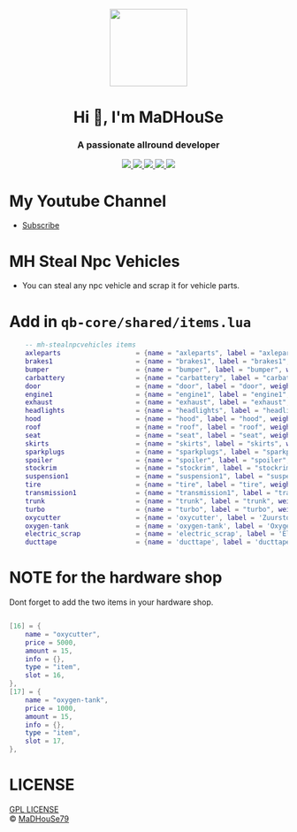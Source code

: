 <p align="center">
    <img width="140" src="https://icons.iconarchive.com/icons/iconarchive/red-orb-alphabet/128/Letter-M-icon.png" />  
    <h1 align="center">Hi 👋, I'm MaDHouSe</h1>
    <h3 align="center">A passionate allround developer </h3>    
</p>

<p align="center">
  <a href="https://github.com/MH-Scripts/mh-stealnpcvehicles/issues">
    <img src="https://img.shields.io/github/issues/MH-Scripts/mh-stealnpcvehicles"/> 
  </a>
  <a href="https://github.com/MH-Scripts/mh-stealnpcvehicles/watchers">
    <img src="https://img.shields.io/github/watchers/MH-Scripts/mh-stealnpcvehicles"/> 
  </a> 
  <a href="https://github.com/MH-Scripts/mh-stealnpcvehicles/network/members">
    <img src="https://img.shields.io/github/forks/MH-Scripts/mh-stealnpcvehicles"/> 
  </a>  
  <a href="https://github.com/MH-Scripts/mh-stealnpcvehicles/stargazers">
    <img src="https://img.shields.io/github/stars/MH-Scripts/mh-stealnpcvehicles?color=white"/> 
  </a>
  <a href="https://github.com/MH-Scripts/mh-stealnpcvehicles/blob/main/LICENSE">
    <img src="https://img.shields.io/github/license/MH-Scripts/mh-stealnpcvehicles?color=black"/> 
  </a>      
</p>

# My Youtube Channel
- [Subscribe](https://www.youtube.com/@MaDHouSe79) 

# MH Steal Npc Vehicles
- You can steal any npc vehicle and scrap it for vehicle parts.

# Add in `qb-core/shared/items.lua`
```lua
    -- mh-stealnpcvehicles items
    axleparts                   = {name = "axleparts", label = "axleparts", weight = 0, type = "item", image = "axleparts.png", unique = false, useable = true, shouldClose = true, description = "axleparts"},
    brakes1                     = {name = "brakes1", label = "brakes1", weight = 0, type = "item", image = "brakes1.png", unique = false, useable = true, shouldClose = true, description = "brakes1"},
    bumper                      = {name = "bumper", label = "bumper", weight = 0, type = "item", image = "bumper.png", unique = false, useable = true, shouldClose = true, description = "bumper"},
    carbattery                  = {name = "carbattery", label = "carbattery", weight = 0, type = "item", image = "carbattery.png", unique = false, useable = true, shouldClose = true, description = "carbattery"},
    door                        = {name = "door", label = "door", weight = 0, type = "item", image = "door.png", unique = false, useable = true, shouldClose = true, description = "car door"},
    engine1                     = {name = "engine1", label = "engine1", weight = 0, type = "item", image = "engine1.png", unique = false, useable = true, shouldClose = true, description = "car engine1"},
    exhaust                     = {name = "exhaust", label = "exhaust", weight = 0, type = "item", image = "exhaust.png", unique = false, useable = true, shouldClose = true, description = "car exhaust"},
    headlights                  = {name = "headlights", label = "headlights", weight = 0, type = "item", image = "headlights.png", unique = false, useable = true, shouldClose = true, description = "car headlights"},
    hood                        = {name = "hood", label = "hood", weight = 0, type = "item", image = "hood.png", unique = false, useable = true, shouldClose = true, description = "car hood"},
    roof                        = {name = "roof", label = "roof", weight = 0, type = "item", image = "roof.png", unique = false, useable = true, shouldClose = true, description = "car roof"},
    seat                        = {name = "seat", label = "seat", weight = 0, type = "item", image = "seat.png", unique = false, useable = true, shouldClose = true, description = "car seat"},
    skirts                      = {name = "skirts", label = "skirts", weight = 0, type = "item", image = "skirts.png", unique = false, useable = true, shouldClose = true, description = "car skirts"},
    sparkplugs                  = {name = "sparkplugs", label = "sparkplugs", weight = 0, type = "item", image = "sparkplugs.png", unique = false, useable = true, shouldClose = true, description = "car sparkplugs"},
    spoiler                     = {name = "spoiler", label = "spoiler", weight = 0, type = "item", image = "spoiler.png", unique = false, useable = true, shouldClose = true, description = "car spoiler"},
    stockrim                    = {name = "stockrim", label = "stockrim", weight = 0, type = "item", image = "stockrim.png", unique = false, useable = true, shouldClose = true, description = "car stockrim"},
    suspension1                 = {name = "suspension1", label = "suspension1", weight = 0, type = "item", image = "suspension1.png", unique = false, useable = true, shouldClose = true, description = "car suspension1"},
    tire                        = {name = "tire", label = "tire", weight = 0, type = "item", image = "tire.png", unique = false, useable = true, shouldClose = true, description = "car tire"},
    transmission1               = {name = "transmission1", label = "transmission1", weight = 0, type = "item",  image = "transmission1.png", unique = false,  useable = true, shouldClose = true, description = "car transmission1"},
    trunk                       = {name = "trunk", label = "trunk", weight = 0, type = "item", image = "trunk.png", unique = false,  useable = true, shouldClose = true, description = "car trunk"},
    turbo                       = {name = "turbo", label = "turbo", weight = 0, type = "item", image = "turbo.png", unique = false,  useable = true, shouldClose = true, description = "car turbo"},
    oxycutter                   = {name = 'oxycutter', label = 'Zuurstofsnijder', weight = 1500, type = 'item', image = 'oxycutter.png', unique = false, 	useable = false, 	shouldClose = false, combinable = nil, 	description = 'Oxygen cutter, for cutting hard steel'},
    oxygen-tank                 = {name = 'oxygen-tank', label = 'Oxygen Tank', weight = 500, type = 'item', image = 'oxygen-tank.png', unique = false, useable = false, shouldClose = false, 	combinable = nil, description = 'Oxygen Tank'},
    electric_scrap              = {name = 'electric_scrap', label = 'Electric Scrap', weight = 0, type = 'item', image = 'electric_scrap.png', unique = false, useable = false, shouldClose = false, combinable = nil, description = 'Electric Scrap'},
    ducttape                    = {name = 'ducttape', label = 'ducttape', weight = 100, type = 'item', image = 'ducttape.png', unique = false, useable = false, 	shouldClose = false, 	combinable = nil, description = 'ducttape'},
```

# NOTE for the hardware shop
Dont forget to add the two items in your hardware shop.
```lua

[16] = {
    name = "oxycutter",
    price = 5000,
    amount = 15,
    info = {},
    type = "item",
    slot = 16,
},
[17] = {
    name = "oxygen-tank",
    price = 1000,
    amount = 15,
    info = {},
    type = "item",
    slot = 17,
},
```


# LICENSE
[GPL LICENSE](./LICENSE)<br />
&copy; [MaDHouSe79](https://www.youtube.com/@MaDHouSe79)
